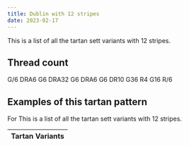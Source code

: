 ```yaml
---
title: Dublin with 12 stripes
date: 2023-02-17
---
```

This is a list of all the tartan sett variants with 12 stripes.

## Thread count
G/6 DRA6 G6 DRA32 G6 DRA6 G6 DR10 G36 R4 G16 R/6

## Examples of this tartan pattern
For This is a list of all the tartan sett variants with 12 stripes.

| Tartan Variants |
|---------------|
